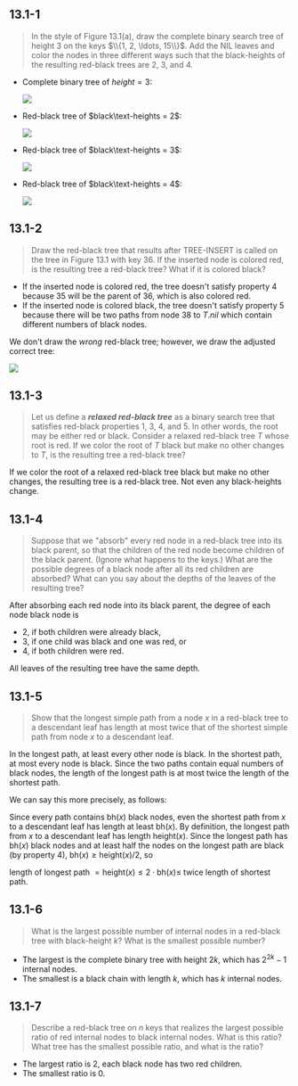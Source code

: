 ## 13.1-1

> In the style of Figure 13.1(a), draw the complete binary search tree of height $3$ on the keys $\\{1, 2, \ldots, 15\\}$. Add the $\text{NIL}$ leaves and color the nodes in three different ways such that the black-heights of the resulting red-black trees are $2$, $3$, and $4$.

- Complete binary tree of $height = 3$:

    ![](https://i.imgur.com/s7cQTji.png?width=40rem)

- Red-black tree of $black\text-heights = 2$:

    ![](https://i.imgur.com/82R48g7.png?width=40rem)

- Red-black tree of $black\text-heights = 3$:

    ![](https://i.imgur.com/kduzjYj.png?width=40rem)

- Red-black tree of $black\text-heights = 4$:

    ![](https://i.imgur.com/n91lrJL.png?width=40rem)

## 13.1-2

> Draw the red-black tree that results after $\text{TREE-INSERT}$ is called on the tree in Figure 13.1 with key $36$. If the inserted node is colored red, is the resulting tree a red-black tree? What if it is colored black?

- If the inserted node is colored red, the tree doesn't satisfy property 4 because $35$ will be the parent of $36$, which is also colored red.
- If the inserted node is colored black, the tree doesn't satisfy property 5 because there will be two paths from node $38$ to $T.nil$ which contain different numbers of black nodes. 

We don't draw the _wrong_ red-black tree; however, we draw the adjusted correct tree:

![](https://i.imgur.com/CvRfxxE.png?width=40rem)

## 13.1-3

> Let us define a ***relaxed red-black tree*** as a binary search tree that satisfies red-black properties 1, 3, 4, and 5. In other words, the root may be either red or black. Consider a relaxed red-black tree $T$ whose root is red. If we color the root of $T$ black but make no other changes to $T$, is the resulting tree a red-black tree?

If we color the root of a relaxed red-black tree black but make no other changes, the resulting tree is a red-black tree. Not even any black-heights change.

## 13.1-4

> Suppose that we "absorb" every red node in a red-black tree into its black parent, so that the children of the red node become children of the black parent. (Ignore what happens to the keys.) What are the possible degrees of a black node after all its red children are absorbed? What can you say about the depths of the leaves of the resulting tree?

After absorbing each red node into its black parent, the degree of each node black node is

- $2$, if both children were already black,
- $3$, if one child was black and one was red, or
- $4$, if both children were red.

All leaves of the resulting tree have the same depth.

## 13.1-5

> Show that the longest simple path from a node $x$ in a red-black tree to a descendant leaf has length at most twice that of the shortest simple path from node $x$ to a descendant leaf.

In the longest path, at least every other node is black. In the shortest path, at most every node is black. Since the two paths contain equal numbers of black nodes, the length of the longest path is at most twice the length of the shortest path.

We can say this more precisely, as follows:

Since every path contains $\text{bh}(x)$ black nodes, even the shortest path from $x$ to a descendant leaf has length at least $\text{bh}(x)$. By definition, the longest path from $x$ to a descendant leaf has length $\text{height}(x)$. Since the longest path has $\text{bh}(x)$ black nodes and at least half the nodes on the longest path are black (by property 4), $\text{bh}(x) \ge \text{height}(x) / 2$, so

length of longest path $= \text{height}(x) \le 2 \cdot \text{bh}(x) \le$ twice length of shortest path.

## 13.1-6

> What is the largest possible number of internal nodes in a red-black tree with black-height $k$? What is the smallest possible number?

- The largest is the complete binary tree with height $2k$, which has $2^{2k} - 1$ internal nodes.
- The smallest is a black chain with length $k$, which has $k$ internal nodes.

## 13.1-7

> Describe a red-black tree on $n$ keys that realizes the largest possible ratio of red internal nodes to black internal nodes. What is this ratio? What tree has the smallest possible ratio, and what is the ratio?

- The largest ratio is $2$, each black node has two red children.
- The smallest ratio is $0$.
